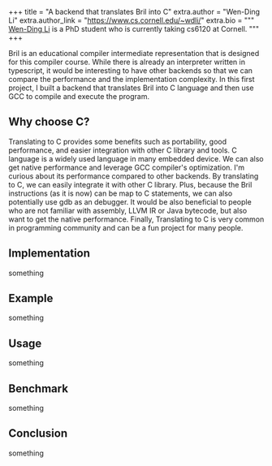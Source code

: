 +++
title = "A backend that translates Bril into C"
extra.author = "Wen-Ding Li"
extra.author_link = "https://www.cs.cornell.edu/~wdli/"
extra.bio = """
  [Wen-Ding Li](https://www.cs.cornell.edu/~wdli/) is a PhD student who is currently taking cs6120 at Cornell.
"""
+++

Bril is an educational compiler intermediate representation that is designed for this compiler course. While there is already an interpreter written in
typescript, it would be interesting to have other backends so that we can compare the performance and the implementation complexity. In this first project,
I built a backend that translates Bril into C language and then use GCC to compile and execute the program.

Why choose C?
---
Translating to C provides some benefits such as portability, good performance, and easier integration with other C library and tools. C language is a widely used language in many embedded device. We can also get native performance and leverage GCC compiler's optimization. I'm curious about its performance compared to other backends. By translating to C, we can easily integrate it with other C library. Plus, because the Bril instructions (as it is now) can be map to C statements, we can also potentially use gdb as an debugger.
It would be also beneficial to people who are not familiar with assembly, LLVM IR or Java bytecode, but also want to get the native performance.
Finally, Translating to C is very common in programming community and can be a fun project for many people.

Implementation
---
something

Example
---
something

Usage
---
something

Benchmark
---
something


Conclusion
---
something
